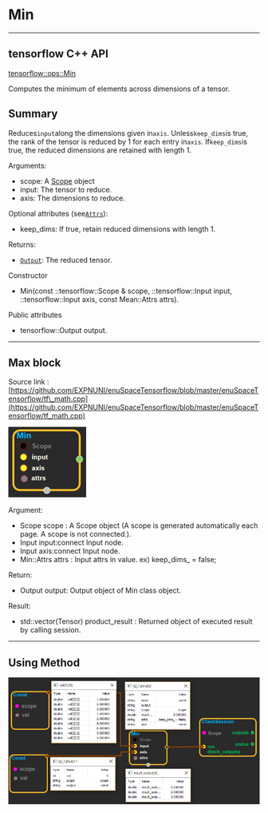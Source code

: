 # Min

---

## tensorflow C++ API

[tensorflow::ops::Min](https://www.tensorflow.org/api_docs/cc/class/tensorflow/ops/min)

Computes the minimum of elements across dimensions of a tensor.

## Summary

Reduces`input`along the dimensions given in`axis`. Unless`keep_dims`is true, the rank of the tensor is reduced by 1 for each entry in`axis`. If`keep_dims`is true, the reduced dimensions are retained with length 1.

Arguments:

* scope: A [Scope](https://www.tensorflow.org/api_docs/cc/class/tensorflow/scope.html#classtensorflow_1_1_scope) object
* input: The tensor to reduce.
* axis: The dimensions to reduce.

Optional attributes \(see[`Attrs`](https://www.tensorflow.org/api_docs/cc/struct/tensorflow/ops/max/attrs.html#structtensorflow_1_1ops_1_1_max_1_1_attrs)\):

* keep\_dims: If true, retain reduced dimensions with length 1.

Returns:

* [`Output`](https://www.tensorflow.org/api_docs/cc/class/tensorflow/output.html#classtensorflow_1_1_output): The reduced tensor.

Constructor

* Min\(const ::tensorflow::Scope & scope, ::tensorflow::Input input, ::tensorflow::Input axis, const Mean::Attrs attrs\).

Public attributes

* tensorflow::Output output.

---

## Max block

Source link : [https://github.com/EXPNUNI/enuSpaceTensorflow/blob/master/enuSpaceTensorflow/tf\_math.cpp](https://github.com/EXPNUNI/enuSpaceTensorflow/blob/master/enuSpaceTensorflow/tf_math.cpp)

![](/assets/math_Min_Symbol.png)

Argument:

* Scope scope : A Scope object \(A scope is generated automatically each page. A scope is not connected.\).
* Input input:connect  Input node.
* Input axis:connect  Input node.
* Min::Attrs attrs : Input attrs in value. ex\) keep\_dims\_ = false;

Return:

* Output output: Output object of Min class object.

Result:

* std::vector\(Tensor\) product\_result : Returned object of executed result by calling session.

---

## Using Method

![](/assets/math_Min_Method.png)

